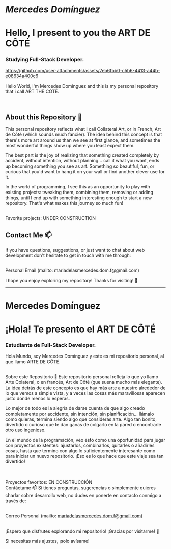 # *Mercedes Domínguez*
# Hello, I present to you the ART DE CÔTÉ
### Studying Full-Stack Developer.




https://github.com/user-attachments/assets/7eb6fbb0-c5b6-4413-a44b-e08634a400c6


Hello World, I'm Mercedes Domínguez and this is my personal repository that i call
ART THE CÒTÉ. 

<br>

## About this Repository 📁
This personal repository reflects what I call Collateral Art, or in French, Art de Côté (which sounds much fancier). The idea behind this concept is that there's more art around us than we see at first glance, and sometimes the most wonderful things show up where you least expect them.

The best part is the joy of realizing that something created completely by accident, without intention, without planning... call it what you want, ends up becoming something you see as art. Something so beautiful, fun, or curious that you'd want to hang it on your wall or find another clever use for it.

In the world of programming, I see this as an opportunity to play with existing projects: tweaking them, combining them, removing or adding things, until I end up with something interesting enough to start a new repository. That's what makes this journey so much fun!
<br>

<br>
Favorite projects: UNDER CONSTRUCTION
<br>


## Contact Me 📫

If you have questions, suggestions, or just want to chat about web development don't hesitate to get in touch with me through:

</br>
Personal Email (mailto: mariadelasmercedes.dom.f@gmail.com)

<br>

I hope you enjoy exploring my repository! Thanks for visiting! 👋


------

# Mercedes Domínguez
# ¡Hola! Te presento el ART DE CÔTÉ
### Estudiante de Full-Stack Developer.


Hola Mundo, soy Mercedes Domínguez y este es mi repositorio personal, al que llamo ARTE DE CÔTÉ.

<br>
Sobre este Repositorio 📁
Este repositorio personal refleja lo que yo llamo Arte Colateral, o en francés, Art de Côté (que suena mucho más elegante). La idea detrás de este concepto es que hay más arte a nuestro alrededor de lo que vemos a simple vista, y a veces las cosas más maravillosas aparecen justo donde menos lo esperas.

Lo mejor de todo es la alegría de darse cuenta de que algo creado completamente por accidente, sin intención, sin planificación... llámalo como quieras, termina siendo algo que consideras arte. Algo tan bonito, divertido o curioso que te dan ganas de colgarlo en la pared o encontrarle otro uso ingenioso.

En el mundo de la programación, veo esto como una oportunidad para jugar con proyectos existentes: ajustarlos, combinarlos, quitarles o añadirles cosas, hasta que termino con algo lo suficientemente interesante como para iniciar un nuevo repositorio. ¡Eso es lo que hace que este viaje sea tan divertido!

<br> <br> Proyectos favoritos: EN CONSTRUCCIÓN <br>
Contáctame 📫
Si tienes preguntas, sugerencias o simplemente quieres charlar sobre desarrollo web, no dudes en ponerte en contacto conmigo a través de:

</br> Correo Personal (mailto: mariadelasmercedes.dom.f@gmail.com)

<br>
¡Espero que disfrutes explorando mi repositorio! ¡Gracias por visitarme! 👋

Si necesitas más ajustes, ¡solo avísame!
